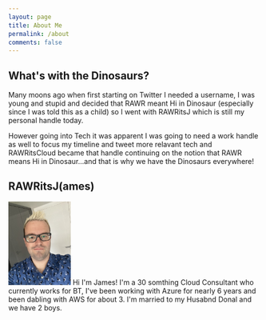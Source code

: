 ```yaml
---
layout: page
title: About Me
permalink: /about
comments: false
---
```


## What's with the Dinosaurs?

Many moons ago when first starting on Twitter I needed a username, I was young and stupid and decided that RAWR meant Hi in Dinosaur (especially since I was told this as a child) so I went with RAWRitsJ which is still my personal handle today.

However going into Tech it was apparent I was going to need a work handle as well to focus my timeline and tweet more relavant tech and RAWRitsCloud became that handle continuing on the notion that RAWR means Hi in Dinosaur...and that is why we have the Dinosaurs everywhere!

## RAWRitsJ(ames)

<img src="assets/images/james.jpg" alt="Picture of James" width="125px">
Hi I'm James! I'm a 30 somthing Cloud Consultant who currently works for BT, I've been working with Azure for nearly 6 years and been dabling with AWS for about 3. I'm married to my Husabnd Donal and we have 2 boys.
